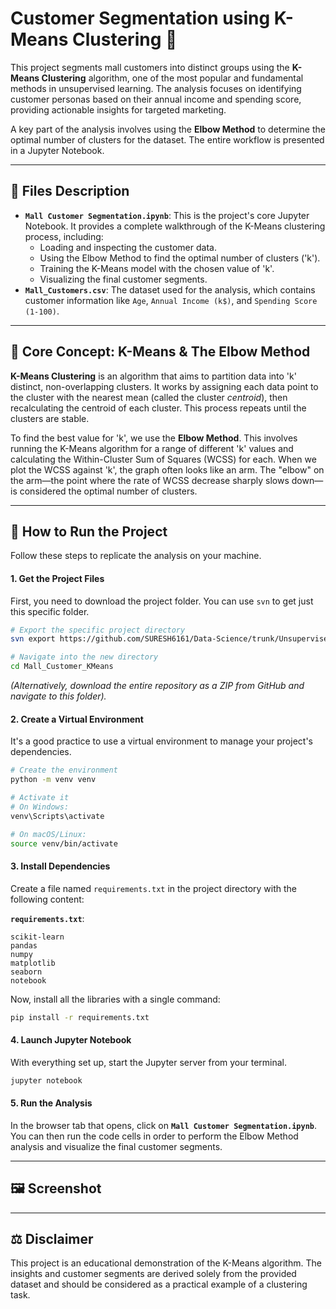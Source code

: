 
# Customer Segmentation using K-Means Clustering 🎯

This project segments mall customers into distinct groups using the **K-Means Clustering** algorithm, one of the most popular and fundamental methods in unsupervised learning. The analysis focuses on identifying customer personas based on their annual income and spending score, providing actionable insights for targeted marketing.

A key part of the analysis involves using the **Elbow Method** to determine the optimal number of clusters for the dataset. The entire workflow is presented in a Jupyter Notebook.

-----

## 📄 Files Description

  * **`Mall Customer Segmentation.ipynb`**: This is the project's core Jupyter Notebook. It provides a complete walkthrough of the K-Means clustering process, including:
      * Loading and inspecting the customer data.
      * Using the Elbow Method to find the optimal number of clusters ('k').
      * Training the K-Means model with the chosen value of 'k'.
      * Visualizing the final customer segments.
  * **`Mall_Customers.csv`**: The dataset used for the analysis, which contains customer information like `Age`, `Annual Income (k$)`, and `Spending Score (1-100)`.

-----

## 🧠 Core Concept: K-Means & The Elbow Method

**K-Means Clustering** is an algorithm that aims to partition data into 'k' distinct, non-overlapping clusters. It works by assigning each data point to the cluster with the nearest mean (called the cluster *centroid*), then recalculating the centroid of each cluster. This process repeats until the clusters are stable.

To find the best value for 'k', we use the **Elbow Method**. This involves running the K-Means algorithm for a range of different 'k' values and calculating the Within-Cluster Sum of Squares (WCSS) for each. When we plot the WCSS against 'k', the graph often looks like an arm. The "elbow" on the arm—the point where the rate of WCSS decrease sharply slows down—is considered the optimal number of clusters.

-----

## 🚀 How to Run the Project

Follow these steps to replicate the analysis on your machine.

#### 1\. Get the Project Files

First, you need to download the project folder. You can use `svn` to get just this specific folder.

```bash
# Export the specific project directory
svn export https://github.com/SURESH6161/Data-Science/trunk/Unsupervised/Mall_Customer_KMeans

# Navigate into the new directory
cd Mall_Customer_KMeans
```

*(Alternatively, download the entire repository as a ZIP from GitHub and navigate to this folder).*

#### 2\. Create a Virtual Environment

It's a good practice to use a virtual environment to manage your project's dependencies.

```bash
# Create the environment
python -m venv venv

# Activate it
# On Windows:
venv\Scripts\activate

# On macOS/Linux:
source venv/bin/activate
```

#### 3\. Install Dependencies

Create a file named `requirements.txt` in the project directory with the following content:

**`requirements.txt`**:

```
scikit-learn
pandas
numpy
matplotlib
seaborn
notebook
```

Now, install all the libraries with a single command:

```bash
pip install -r requirements.txt
```

#### 4\. Launch Jupyter Notebook

With everything set up, start the Jupyter server from your terminal.

```bash
jupyter notebook
```

#### 5\. Run the Analysis

In the browser tab that opens, click on **`Mall Customer Segmentation.ipynb`**. You can then run the code cells in order to perform the Elbow Method analysis and visualize the final customer segments.

-----

## 🖼️ Screenshot



-----

## ⚖️ Disclaimer

This project is an educational demonstration of the K-Means algorithm. The insights and customer segments are derived solely from the provided dataset and should be considered as a practical example of a clustering task.